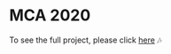 # MCA 2020

To see the full project, please click [here](https://kate2797.github.io/MCA-2020/index.html) 🎶
